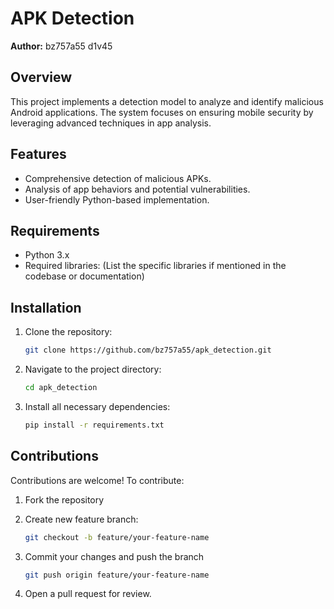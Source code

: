 # APK Detection

**Author:** bz757a55 d1v45

## Overview

This project implements a detection model to analyze and identify malicious Android applications. The system focuses on ensuring mobile security by leveraging advanced techniques in app analysis.

## Features

- Comprehensive detection of malicious APKs.
- Analysis of app behaviors and potential vulnerabilities.
- User-friendly Python-based implementation.

## Requirements

- Python 3.x
- Required libraries: (List the specific libraries if mentioned in the codebase or documentation)

## Installation

1. Clone the repository:
   ```bash
   git clone https://github.com/bz757a55/apk_detection.git

2. Navigate to the project directory:
   ```bash
   cd apk_detection

3. Install all necessary dependencies:
   ```bash
   pip install -r requirements.txt
   
## Contributions

Contributions are welcome!
To contribute:

1. Fork the repository

2. Create new feature branch:
   ```bash
   git checkout -b feature/your-feature-name
   
3. Commit your changes and push the branch
   ```bash
   git push origin feature/your-feature-name
   
4. Open a pull request for review.

